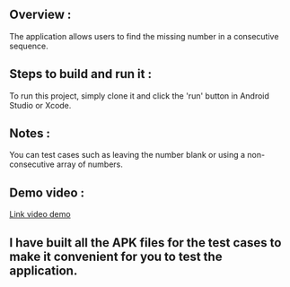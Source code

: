 ## Overview :
The application allows users to find the missing number in a consecutive sequence.

## Steps to build and run it :
To run this project, simply clone it and click the 'run' button in Android Studio or Xcode.

## Notes :
You can test cases such as leaving the number blank or using a non-consecutive array of numbers.



## Demo video :
[Link video demo](https://drive.google.com/file/d/1Mdb4wAtx_unqWvbap2EXfibfZJj7IKz-/view?usp=sharing)

## I have built all the APK files for the test cases to make it convenient for you to test the application.
